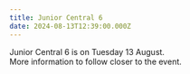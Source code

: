 ```yaml
---
title: Junior Central 6
date: 2024-08-13T12:39:00.000Z
---
```

Junior Central 6 is on Tuesday 13 August.  
More information to follow closer to the event.
